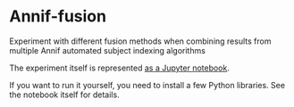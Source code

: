# Annif-fusion

Experiment with different fusion methods when combining results from multiple Annif automated subject indexing algorithms

The experiment itself is represented [as a Jupyter notebook](Annif-Fusion-LTR.ipynb).

If you want to run it yourself, you need to install a few Python libraries.
See the notebook itself for details.
